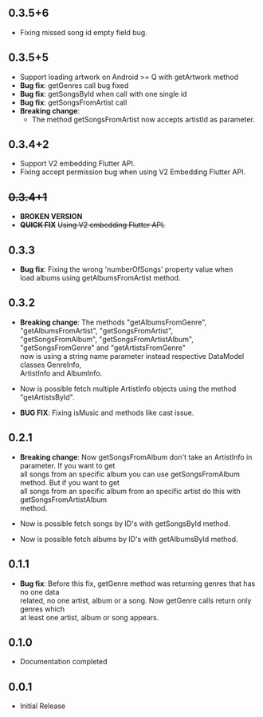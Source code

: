 ## 0.3.5+6
 * Fixing missed song id empty field bug.

## 0.3.5+5
 * Support loading artwork on Android >= Q with getArtwork method
 * **Bug fix**: getGenres call bug fixed
 * **Bug fix**: getSongsById when call with one single id
 * **Bug fix**: getSongsFromArtist call
 * **Breaking change**:
    * The method getSongsFromArtist now accepts artistId as parameter.

## 0.3.4+2  
* Support V2 embedding Flutter API.
* Fixing accept permission bug when using V2 Embedding Flutter API.  
  
## ~~0.3.4+1~~  
* **BROKEN VERSION**
* **~~QUICK FIX~~** ~~Using V2 embedding Flutter API.~~  
  
  
## 0.3.3  
* **Bug fix**: Fixing the wrong 'numberOfSongs' property value when   
    load albums using getAlbumsFromArtist method.      
  
## 0.3.2  
* **Breaking change**: The methods "getAlbumsFromGenre", "getAlbumsFromArtist", "getSongsFromArtist",  
    "getSongsFromAlbum", "getSongsFromArtistAlbum", "getSongsFromGenre" and "getArtistsFromGenre"  
    now is using a string name parameter instead respective DataModel classes GenreInfo,   
    ArtistInfo and AlbumInfo.  
      
* Now is possible fetch multiple ArtistInfo objects using the method "getArtistsById".  
  
* **BUG FIX**: Fixing isMusic and methods like cast issue.  
  
## 0.2.1  
  
* **Breaking change**: Now getSongsFromAlbum don't take an ArtistInfo in parameter. If you want to get   
    all songs from an specific album you can use getSongsFromAlbum method. But if you want to get  
    all songs from an specific album from an specific artist do this with getSongsFromArtistAlbum  
    method.   
  
* Now is possible fetch songs by ID's with getSongsById method.  
  
* Now is possible fetch albums by ID's with getAlbumsById method.  
  
## 0.1.1  
  
* **Bug fix**: Before this fix, getGenre method was returning genres that has no one data  
    related, no one artist, album or a song. Now getGenre calls return only genres which   
    at least one artist, album or song appears.   
  
## 0.1.0  
  
* Documentation completed  
  
## 0.0.1  
  
* Initial Release